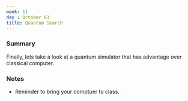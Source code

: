```yaml
---
week: 11
day : October 03
title: Quantum Search
---
```


### Summary
Finally, lets take a look at a quantum simulator that has advantage over classical computer.

### Notes
- Reminder to bring your comptuer to class.
